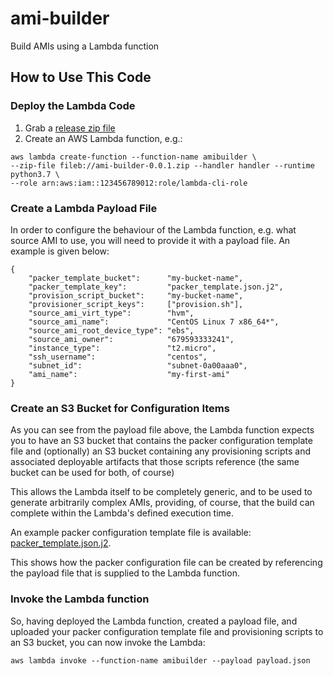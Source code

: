 # ami-builder
Build AMIs using a Lambda function

## How to Use This Code

### Deploy the Lambda Code
1. Grab a [release zip file](releases/)
2. Create an AWS Lambda function, e.g.:

```
aws lambda create-function --function-name amibuilder \
--zip-file fileb://ami-builder-0.0.1.zip --handler handler --runtime python3.7 \
--role arn:aws:iam::123456789012:role/lambda-cli-role
```

### Create a Lambda Payload File

In order to configure the behaviour of the Lambda function, e.g. what source AMI to use,
you will need to provide it with a payload file.  An example is given below:

```
{
    "packer_template_bucket":      "my-bucket-name",
    "packer_template_key":         "packer_template.json.j2",
    "provision_script_bucket":     "my-bucket-name",
    "provisioner_script_keys":     ["provision.sh"],
    "source_ami_virt_type":        "hvm",
    "source_ami_name":             "CentOS Linux 7 x86_64*",
    "source_ami_root_device_type": "ebs",
    "source_ami_owner":            "679593333241",
    "instance_type":               "t2.micro",
    "ssh_username":                "centos",
    "subnet_id":                   "subnet-0a00aaa0",
    "ami_name":                    "my-first-ami"
}
```

### Create an S3 Bucket for Configuration Items
As you can see from the payload file above, the Lambda function expects you to
have an S3 bucket that contains the packer configuration template file and
(optionally) an S3 bucket containing any provisioning scripts and associated
deployable artifacts that those scripts reference (the same bucket can be used
for both, of course)

This allows the Lambda itself to be completely generic, and to be used to
generate arbitrarily complex AMIs, providing, of course, that the build can
complete within the Lambda's defined execution time.

An example packer configuration template file is available:
[packer_template.json.j2](packer_template.json.j2).

This shows how the packer configuration file can be created by referencing
the payload file that is supplied to the Lambda function.

### Invoke the Lambda function
So, having deployed the Lambda function, created a payload file, and uploaded
your packer configuration template file and provisioning scripts to an S3
bucket, you can now invoke the Lambda:

```aws lambda invoke --function-name amibuilder --payload payload.json```
